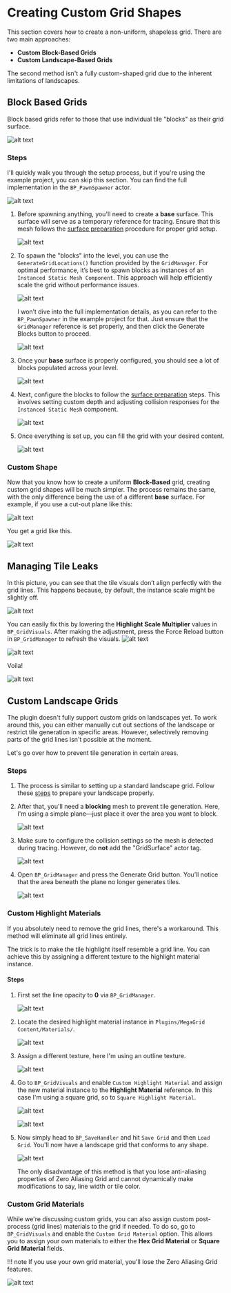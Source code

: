 # Creating Custom Grid Shapes

This section covers how to create a non-uniform, shapeless grid. There are two main approaches:  

- **Custom Block-Based Grids**  
- **Custom Landscape-Based Grids**  

The second method isn't a fully custom-shaped grid due to the inherent limitations of landscapes.

## Block Based Grids

Block based grids refer to those that use individual tile "blocks" as their grid surface.

![alt text](<../images/MegaGrid - BlockBasedGrid - frame at 1m8s.jpg>)

### Steps

I'll quickly walk you through the setup process, but if you're using the example project, you can skip this section. You can find the full implementation in the ``BP_PawnSpawner`` actor.

![alt text](<../images/bp-pawnspawner directory.png>)

1. Before spawning anything, you'll need to create a **base** surface. This surface will serve as a temporary reference for tracing. Ensure that this mesh follows the [surface preparation](../getting-started/introduction.md#level-grid-creation) procedure for proper grid setup.

    ![alt text](<../images/base surface.png>)

2. To spawn the "blocks" into the level, you can use the `GenerateGridLocations()` function provided by the `GridManager`. For optimal performance, it’s best to spawn blocks as instances of an `Instanced Static Mesh Component`. This approach will help efficiently scale the grid without performance issues.

    ![alt text](<../images/spawning blocks.png>)

    I won’t dive into the full implementation details, as you can refer to the `BP_PawnSpawner` in the example project for that. Just ensure that the `GridManager` reference is set properly, and then click the <span class="highlight-box-settings">Generate Blocks</span> button to proceed.

    ![alt text](<../images/Screenshot 2025-02-21 104802.png>)

3. Once your **base** surface is properly configured, you should see a lot of blocks populated across your level.

    ![alt text](<../images/Screenshot 2025-02-21 104746.png>)

4. Next, configure the blocks to follow the [surface preparation](../getting-started/introduction.md#level-grid-creation) steps. This involves setting custom depth and adjusting collision responses for the ``Instanced Static Mesh`` component.

    ![alt text](<../images/Screenshot 2025-02-21 105830.png>)

5. Once everything is set up, you can fill the grid with your desired content.

    ![alt text](<../images/Screenshot 2025-02-21 110107.png>)

### Custom Shape

Now that you know how to create a uniform **Block-Based** grid, creating custom grid shapes will be much simpler. The process remains the same, with the only difference being the use of a different **base** surface. For example, if you use a cut-out plane like this:

![alt text](<../images/Screenshot 2025-02-21 110546.png>)

You get a grid like this.

![alt text](<../images/Screenshot 2025-02-21 110636.png>)

## Managing Tile Leaks

In this picture, you can see that the tile visuals don’t align perfectly with the grid lines. This happens because, by default, the instance scale might be slightly off.

![alt text](<../images/Screenshot 2025-02-21 115346.png>)

You can easily fix this by lowering the **Highlight Scale Multiplier** values in `BP_GridVisuals`. After making the adjustment, press the <span class="highlight-box-settings">Force Reload</span> button in `BP_GridManager` to refresh the visuals.
![alt text](<../images/Screenshot 2025-02-21 115516.png>)

![alt text](<../images/Screenshot 2025-02-21 115549.png>)

Voila!

![alt text](<../images/Screenshot 2025-02-21 115538.png>)

## Custom Landscape Grids

The plugin doesn't fully support custom grids on landscapes yet. To work around this, you can either manually cut out sections of the landscape or restrict tile generation in specific areas. However, selectively removing parts of the grid lines isn't possible at the moment.  

Let's go over how to prevent tile generation in certain areas.

### Steps

1. The process is similar to setting up a standard landscape grid. Follow these [steps](../getting-started/introduction.md#level-grid-creation) to prepare your landscape properly.

2. After that, you'll need a **blocking** mesh to prevent tile generation. Here, I'm using a simple plane—just place it over the area you want to block.

    ![alt text](<../images/Screenshot 2025-02-21 140117.png>)

3. Make sure to configure the collision settings so the mesh is detected during tracing. However, do **not** add the "GridSurface" actor tag.

    ![alt text](<../images/Screenshot 2025-02-21 140311.png>)

4. Open ``BP_GridManager`` and press the <span class="highlight-box-settings">Generate Grid</span> button. You’ll notice that the area beneath the plane no longer generates tiles.

    ![alt text](<../images/Screenshot 2025-02-21 140428.png>)

### Custom Highlight Materials

If you absolutely need to remove the grid lines, there's a workaround. This method will eliminate all grid lines entirely.  

The trick is to make the tile highlight itself resemble a grid line. You can achieve this by assigning a different texture to the highlight material instance.

#### Steps

1. First set the line opacity to **0** via ``BP_GridManager``.

    ![alt text](<../images/Screenshot 2025-02-21 145400.png>)

2. Locate the desired highlight material instance in ``Plugins/MegaGrid Content/Materials/``.
    
    ![alt text](<../images/Screenshot 2025-02-21 144322.png>)

3. Assign a different texture, here I'm using an outline texture.

    ![alt text](<../images/Screenshot 2025-02-21 144336.png>)

4. Go to ``BP_GridVisuals`` and enable ``Custom Highlight Material`` and assign the new material instance to the **Highlight Material** reference. In this case I'm using a square grid, so to ``Square Highlight Material``.

    ![alt text](<../images/Screenshot 2025-02-21 144358.png>)
    
    ![alt text](<../images/Screenshot 2025-02-21 144426.png>)

5. Now simply head to ``BP_SaveHandler`` and hit ``Save Grid`` and then ``Load Grid``. You'll now have a landscape grid that conforms to any shape.

    ![alt text](<../images/Screenshot 2025-02-21 143805.png>)

    The only disadvantage of this method is that you lose anti-aliasing properties of Zero Aliasing Grid and cannot dynamically make modifications to say, line width or tile color. 


### Custom Grid Materials

While we're discussing custom grids, you can also assign custom post-process (grid lines) materials to the grid if needed. To do so, go to ``BP_GridVisuals`` and enable the ``Custom Grid Material`` option. This allows you to assign your own materials to either the **Hex Grid Material** or **Square Grid Material** fields.

!!! note
    If you use your own grid material, you'll lose the Zero Aliasing Grid features.

![alt text](<../images/Screenshot 2025-02-21 151055.png>)